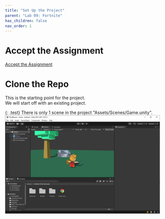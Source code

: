 ```yaml
---
title: "Set Up the Project"
parent: "Lab 09: Fortnite"
has_children: false
nav_order: 1
---
```


# Accept the Assignment
[Accept the Assignment](https://classroom.github.com/a/lZZHu4FG)

# Clone the Repo
This is the starting point for the project.\
We will start off with an existing project.

{: .test}
There is only 1 scene in the project "Assets/Scenes/Game.unity".
![Start](images/lab09/start.jpg "Start")
